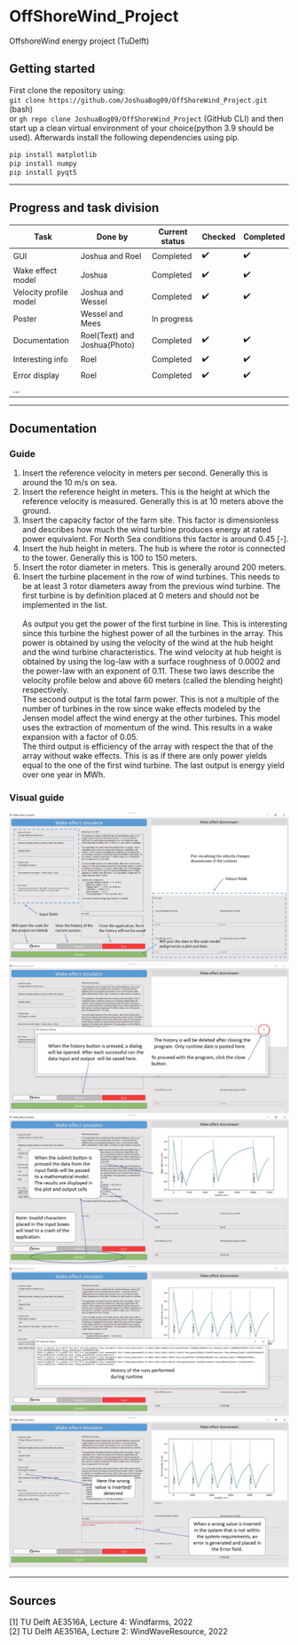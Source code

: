 # OffShoreWind_Project
OffshoreWind energy project (TuDelft)

## Getting started
First clone the repository using: <br>
``git clone https://github.com/JoshuaBog09/OffShoreWind_Project.git`` (bash)<br>
or ``gh repo clone JoshuaBog09/OffShoreWind_Project`` (GitHub CLI) and then start up a clean virtual environment of your choice(python 3.9 should be used). Afterwards install the following dependencies using pip.<br>
```
pip install matplotlib
pip install numpy
pip install pyqt5
```


___
## Progress and task division
| Task                   | Done by                      | Current status | Checked               | Completed            | 
|------------------------|------------------------------|----------------|-----------------------|----------------------|
| GUI                    | Joshua and Roel              | Completed      | :heavy_check_mark:    | :heavy_check_mark:   |
| Wake effect model      | Joshua                       | Completed      | :heavy_check_mark:    | :heavy_check_mark:   |
| Velocity profile model | Joshua and Wessel            | Completed      | :heavy_check_mark:    | :heavy_check_mark:   |
| Poster                 | Wessel and Mees              | In progress    |                       |                      |
| Documentation          | Roel(Text) and Joshua(Photo) | Completed      | :heavy_check_mark:    | :heavy_check_mark:   | 
| Interesting info       | Roel                         | Completed      | :heavy_check_mark:    | :heavy_check_mark:   |
| Error display          | Roel                         | Completed      | :heavy_check_mark:    | :heavy_check_mark:   |  
| ...                    |                              |                |                       |                      |
___

## Documentation

### Guide

1. Insert the reference velocity in meters per second. Generally this is around the 10 m/s on sea.
2. Insert the reference height in meters. This is the height at which the reference velocity is measured. Generally this 
is at 10 meters above the ground.
3. Insert the capacity factor of the farm site. This factor is dimensionless and describes how much the wind turbine 
produces energy at rated power equivalent. For North Sea conditions this factor is around 0.45 [-].
4. Insert the hub height in meters. The hub is where the rotor is connected to the tower. Generally this is 100 to 150 
meters.
5. Insert the rotor diameter in meters. This is generally around 200 meters.
6. Insert the turbine placement in the row of wind turbines. This needs to be at least 3 rotor diameters away from the 
previous wind turbine. The first turbine is by definition placed at 0 meters and should not be implemented in the 
list. 
<br><br>
As output you get the power of the first turbine in line. This is interesting since this turbine the highest power of 
all the turbines in the array. This power is obtained by using the velocity of the wind at the hub height and the wind 
turbine characteristics. The wind velocity at hub height is obtained by using the log-law with a surface roughness of 
0.0002 and the power-law with an exponent of 0.11. These two laws describe the velocity profile below and above 60 
meters (called the blending height) respectively.
<br>The second output is the total farm power. This is not a multiple of the number of 
turbines in the row since wake effects modeled by the Jensen model affect the wind energy at the other turbines. This 
model uses the extraction of momentum of the wind. This results in a wake expansion with a factor of 0.05. 
<br>The third output is efficiency of the array with respect the that of the array without wake effects. This is as if 
there are only power yields equal to the one of the first wind turbine. 
The last output is energy yield over one year in MWh. <br>

### Visual guide
![Mainwindow without inputs](./docs_images/main(NoInput).jpg)
![History dialog](./docs_images/history(NoData).jpg)
![Mainwindow with inputs](./docs_images/main(Input).jpg)
![History dialog with data](./docs_images/history(Data).jpg)
![Mainwindow with error](./docs_images/main(Error).jpg)


---
## Sources
[1] TU Delft AE3516A, Lecture 4: Windfarms, 2022<br>
[2] TU Delft AE3516A, Lecture 2: WindWaveResource, 2022<br>

